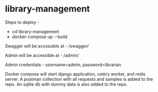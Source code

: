 # library-management

Steps to deploy - 
  - cd library-management
  - docker-compose up --build

Swagger will be accessible at - /swagger/

Admin will be accessible at - /admin/

Admin credentials - username=admin, password=librarian

Docker compose will start django application, celery worker, and redis server.
A postman collection with all requests and samples is added to the repo.
An sqlite db with dummy data is also added to the repo.



